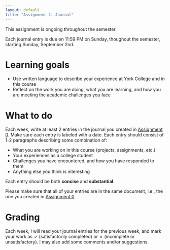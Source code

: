 ```yaml
---
layout: default
title: "Assignment 2: Journal"
---
```


This assignment is ongoing throughout the semester.

Each journal entry is due on 11:59 PM on Sunday, thoughout the semester, starting Sunday, September 2nd.

# Learning goals

* Use written language to describe your experience at York College and in this course
* Reflect on the work you are doing, what you are learning, and how you are meeting the academic challenges you face

# What to do

Each week, write at least 2 entries in the journal you created in [Assignment 0](assign00.html).  Make sure each entry is labeled with a date.  Each entry should consist of 1-2 paragraphs describing some combination of:

* What you are working on in this course (projects, assignments, etc.)
* Your experiences as a college student
* Challenges you have encountered, and how you have responded to them
* Anything else you think is interesting

Each entry should be both **concise** and **substantial**.

<div class="callout">Please make sure that all of your entries are in the same document, i.e., the one you created in <a href="assign00.html">Assignment 0</a>.</div>

# Grading

Each week, I will read your journal entries for the previous week, and mark your work as ✓ (satisfactorily completed) or ✗ (incomplete or unsatisfactory).  I may also add some comments and/or suggestions.
